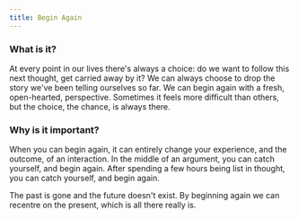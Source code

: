 ```yaml
---
title: Begin Again
---
```


### What is it?

At every point in our lives there's always a choice: do we want to follow this next thought, get carried away by it? We can always choose to drop the story we've been telling ourselves so far. We can begin again with a fresh, open-hearted, perspective. Sometimes it feels more difficult than others, but the choice, the chance, is always there.


### Why is it important?

When you can begin again, it can entirely change your experience, and the outcome, of an interaction. In the middle of an argument, you can catch yourself, and begin again. After spending a few hours being list in thought, you can catch yourself, and begin again.

The past is gone and the future doesn't exist. By beginning again we can recentre on the present, which is all there really is.